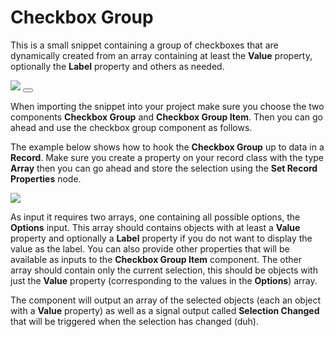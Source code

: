 # Checkbox Group

This is a small snippet containing a group of checkboxes that are dynamically created from an array containing at least the **Value** property, optionally the **Label** property and others as needed.

<div class="ndl-image-with-background">
    <img src="snippets/checkbox-group/checkbox-group.png">
    <button class="ndl-import-button" onClick='importIntoNoodl("/snippets/checkbox-group/checkbox-group-0-2.zip")'></button>
</div>

When importing the snippet into your project make sure you choose the two components **Checkbox Group** and **Checkbox Group Item**. Then you can go ahead and use the checkbox group component as follows.

The example below shows how to hook the **Checkbox Group** up to data in a **Record**. Make sure you create a property on your record class with the type **Array** then you can go ahead and store the selection using the **Set Record Properties** node.

<div class="ndl-image">
    <img src="snippets/checkbox-group/checkbox-group-nodes.png">
</div>

As input it requires two arrays, one containing all possible options, the **Options** input. This array should contains objects with at least a **Value** property and optionally a **Label** property if you do not want to display the value as the label. You can also provide other properties that will be available as inputs to the **Checkbox Group Item** component. The other array should contain only the current selection, this should be objects with just the **Value** property (corresponding to the values in the **Options**) array.

The component will output an array of the selected objects (each an object with a **Value** property) as well as a signal output called **Selection Changed** that will be triggered when the selection has changed (duh).
